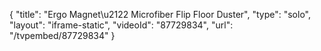 {
    "title": "Ergo Magnet\u2122 Microfiber Flip Floor Duster",
    "type": "solo",
    "layout": "iframe-static",
    "videoId": "87729834",
    "url": "\/tvpembed\/87729834"
}
